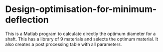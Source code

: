 # Design-optimisation-for-minimum-deflection
This is a Matlab program to calculate directly the optimum diameter for a shaft. This has a library of 9 materials and selects the optimum material. It also creates a post processing table with all parameters. 
